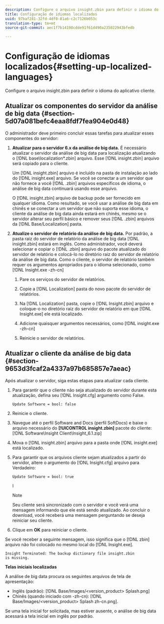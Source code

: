 ```yaml
---
description: Configure o arquivo insight.zbin para definir o idioma do aplicativo cliente.
title: Configuração de idiomas localizados
uuid: 97baf281-32fd-4df0-81a6-c2c7126b053c
translation-type: tm+mt
source-git-commit: aec1f7b14198cdde91f61d490a235022943bfedb

---
```



# Configuração de idiomas localizados{#setting-up-localized-languages}

Configure o arquivo insight.zbin para definir o idioma do aplicativo cliente.

## Atualizar os componentes do servidor da análise de big data {#section-5d07a081befc4eaa8fdf7fea904e0d48}

O administrador deve primeiro concluir essas tarefas para atualizar esses componentes do servidor:

1. **Atualizar para o servidor 6.x da análise de big data.** É necessário atualizar o servidor da análise de big data para localização atualizando o [!DNL base\localization\*.zbin] arquivo. Esse [!DNL insight.zbin] arquivo será copiado para o cliente.

   Um [!DNL insight.zbin] arquivo é incluído na pasta de instalação ao lado do [!DNL insight.exe] arquivo. Se você se conectar a um servidor que não fornece a você [!DNL .zbin] arquivos específicos de idioma, o análise de big data continuará usando esse arquivo.

   O [!DNL insight.zbin] arquivo de backup pode ser fornecido em qualquer idioma. Como resultado, se você usar a análise de big data em chinês e se conectar a um servidor que não suporta esse idioma, o cliente da análise de big data ainda estará em chinês, mesmo se o servidor alterar seu perfil básico e remover seus [!DNL .zbin] arquivos da [!DNL Base/Localization] pasta.

1. **Atualize o servidor de relatório da análise de big data.** Por padrão, a pasta raiz do servidor de relatório da análise de big data [!DNL insight.zbin] estará em inglês. Como administrador, você deverá selecionar e copiar o [!DNL .zbin] arquivo do pacote atualizado do servidor de relatório e colocá-lo no diretório raiz do servidor de relatório da análise de big data. Como o cliente, o servidor de relatório também requer os argumentos apropriados para o idioma selecionado, como [!DNL Insight.exe -zh-cn]

   1. Pare os serviços do servidor de relatórios.
   1. Copie a [!DNL Localization] pasta do novo pacote do servidor de relatórios.
   1. Na [!DNL Localization] pasta, copie o [!DNL Insight.zbin] arquivo e coloque-o no diretório raiz do servidor de relatório em que [!DNL Insight.exe] ele está localizado.

   1. Adicione quaisquer argumentos necessários, como [!DNL insight.exe -zh-cn]
   1. Reinicie o servidor de relatórios.

## Atualizar o cliente da análise de big data {#section-9653d3fcaf2a4337a97b685857e7aeac}

Após atualizar o servidor, siga estas etapas para atualizar cada cliente.

1. Para garantir que o cliente não seja atualizado do servidor durante esta atualização, defina seu [!DNL Insight.cfg] argumento como False.

   ```
   Update Software = bool: false
   ```

1. Reinicie o cliente.
1. Navegue até o perfil Software and Docs (perfil SoftDocs) e baixe o arquivo necessário do **[!UICONTROL insight.zbin]** pacote do cliente: [!DNL Software\Insight Client\Insight_6.1.zip]

1. Mova o [!DNL insight.zbin] arquivo para a pasta onde [!DNL insight.exe] está localizado.

1. Para garantir que os arquivos cliente sejam atualizados a partir do servidor, altere o argumento do [!DNL Insight.cfg] arquivo para Verdadeiro:

   ```
   Update Software = bool: true
   ```

   I

   >[!NOTE]
   >
   >Seu cliente será sincronizado com o servidor e você verá uma mensagem informando que ele está sendo atualizado. Ao concluir o download, você receberá uma mensagem perguntando se deseja reiniciar seu cliente.

1. Clique em **OK** para reiniciar o cliente.

Se você receber a seguinte mensagem, isso significa que o [!DNL zbin] arquivo não foi colocado no mesmo local do [!DNL Insight.exe].

```
Insight Terminated: The backup dictionary file insight.zbin 
is missing.
```

**Telas iniciais localizadas**

A análise de big data procura os seguintes arquivos de tela de apresentação:

* Inglês (padrão): [!DNL Base/Images/<version_product> Splash.png]
* Chinês (quando iniciado com -zh-cn): [!DNL Base/Images/<version_product> Splash zh-cn.png].

Se uma tela inicial for solicitada, mas estiver ausente, o análise de big data acessará a tela inicial em inglês por padrão.

<!-- <a id="section_91AE5EF234C14652A7B04082A22629AB"></a> -->

